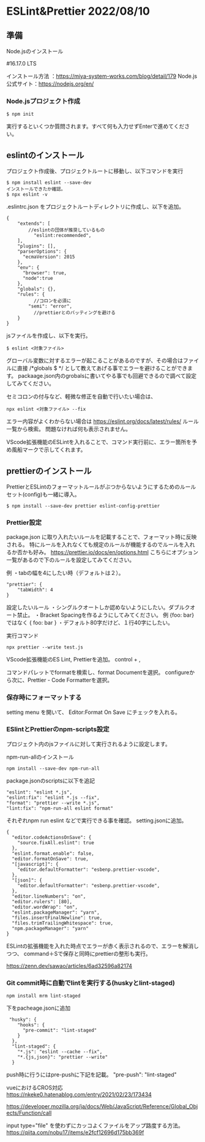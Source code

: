 ESLint&Prettier 2022/08/10
=====================


準備
----------------------------------------
Node.jsのインストール

#16.17.0 LTS

インストール方法 ：https://miya-system-works.com/blog/detail/179
Node.js公式サイト：https://nodejs.org/en/

### Node.jsプロジェクト作成
```
$ npm init
```
実行するといくつか質問されます。すべて何も入力せずEnterで進めてください。


eslintのインストール
----------------------------------------
プロジェクト作成後、プロジェクトルートに移動し、以下コマンドを実行

```
$ npm install eslint --save-dev
インストールできたか確認。
$ npx eslint -v
```

.eslintrc.json をプロジェクトルートディレクトリに作成し、以下を追加。

```
{
    "extends": [
		//eslintの団体が推奨しているもの
		  "eslint:recommended",
	],
    "plugins": [],
    "parserOptions": {
      "ecmaVersion": 2015
    },
    "env": {
      "browser": true,
      "node":true
    },
    "globals": {},
    "rules": {
	      //コロンを必須に
        "semi": "error",
	      //prettierとのバッティングを避ける
    }
}
```

jsファイルを作成し、以下を実行。

```
$ eslint <対象ファイル>
```
グローバル変数に対するエラーが起こることがあるのですが、その場合はファイルに直接
/*globals $ */
として教えてあげる事でエラーを避けることができます。
packaage.json内のgrobalsに書いてやる事でも回避できるので調べて設定してみてください。


セミコロンの付与など、軽微な修正を自動で行いたい場合は、
```
npx eslint <対象ファイル> --fix
```

エラー内容がよくわからない場合は https://eslint.org/docs/latest/rules/ ルール一覧から検索。
問題なければ何も表示されません。

VScode拡張機能のESLintを入れることで、コマンド実行前に、エラー箇所を予め風船マークで示してくれます。


prettierのインストール
----------------------------------------
PrettierとESLintのフォーマットルールがぶつからないようにするためのルールセット(config)も一緒に導入。
```
$ npm install --save-dev prettier eslint-config-prettier
```

### Prettier設定

package.json に取り入れたいルールを記載することで、フォーマット時に反映される。
特にルールを入れなくても規定のルールが機能するのでルールを入れるか否かも好み。
https://prettier.io/docs/en/options.html  こちらにオプション一覧があるので下のルールを設定してみてください。

例 ・tabの幅を4にしたい時（デフォルトは２）。

```
"prettier": {
	"tabWidth": 4
}
```

設定したいルール
・シングルクオートしか認めないようにしたい。ダブルクオート禁止。
・Bracket Spacingを作るようにしてみてください。 例 {foo: bar} ではなく { foo: bar }
・デフォルト80字だけど、１行40字にしたい。

実行コマンド
```
npx prettier --write test.js
```

VScode拡張機能のES Lint, Prettierを追加。
control + ,

コマンドパレットでformatを検索し、format Documentを選択。
configureから次に、Prettier - Code Formatterを選択。

### 保存時にフォーマットする

setting menu を開いて、
Editor:Format On Save
にチェックを入れる。

### ESlintとPrettierのnpm-scripts設定

プロジェクト内のjsファイルに対して実行されるように設定します。

npm-run-allのインストール
```
npm install --save-dev npm-run-all
```
package.jsonのscriptsに以下を追記

```
"eslint": "eslint *.js",
"eslint:fix": "eslint *.js --fix",
"format": "prettier --write *.js",
"lint:fix": "npm-run-all eslint format"
```

それぞれnpm run eslint などで実行できる事を確認。
setting.jsonに追加。
```
{
  "editor.codeActionsOnSave": {
    "source.fixAll.eslint": true
  },
  "eslint.format.enable": false,
  "editor.formatOnSave": true,
  "[javascript]": {
    "editor.defaultFormatter": "esbenp.prettier-vscode",
  },
  "[json]": {
    "editor.defaultFormatter": "esbenp.prettier-vscode",
  },
  "editor.lineNumbers": "on",
  "editor.rulers": [80],
  "editor.wordWrap": "on",
  "eslint.packageManager": "yarn",
  "files.insertFinalNewline": true,
  "files.trimTrailingWhitespace": true,
  "npm.packageManager": "yarn"
}
```

ESLintの拡張機能を入れた時点でエラーが赤く表示されるので、エラーを解消しつつ、
command＋Sで保存と同時にprettierの整形も実行。

https://zenn.dev/sawao/articles/6ad32596a82174

### Git commit時に自動でlintを実行する(huskyとlint-staged)

```
npm install mrm lint-staged
```

下をpacheage.jsonに追加

```
 "husky": {
    "hooks": {
      "pre-commit": "lint-staged"
    }
  },
  "lint-staged": {
    "*.js": "eslint --cache --fix",
    "*.{js,json}": "prettier --write"
  }
```

push時に行うにはpre-pushに下記を記載。
"pre-push": "lint-staged"



vueにおけるCROS対応
https://nkeke0.hatenablog.com/entry/2021/02/23/173434


https://developer.mozilla.org/ja/docs/Web/JavaScript/Reference/Global_Objects/Function/call

input type="file" を使わずにカッコよくファイルをアップ路度する方法。
https://qiita.com/nobu17/items/e2fcf12696d175bb369f